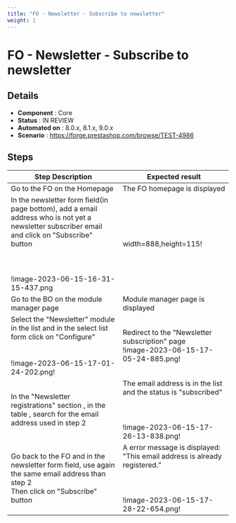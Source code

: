 ```yaml
---
title: "FO - Newsletter - Subscribe to newsletter"
weight: 1
---
```


# FO - Newsletter - Subscribe to newsletter
## Details
* **Component** : Core
* **Status** : IN REVIEW
* **Automated on** : 8.0.x, 8.1.x, 9.0.x
* **Scenario** : https://forge.prestashop.com/browse/TEST-4986

## Steps
| Step Description | Expected result |
| ----- | ----- |
| Go to the FO on the Homepage | The FO homepage is displayed |
| In the newsletter form field(in page bottom), add a email address who is not yet a newsletter subscriber email and click on "Subscribe" button<br><br> <br><br>!image-2023-06-15-16-31-15-437.png|width=888,height=115! | A confirmation message is displayed <br><br><br><br> <br><br>!image-2023-06-15-16-51-18-222.png! |
| Go to the BO on the module manager page | Module manager page is displayed |
| Select the "Newsletter" module in the list and in the select list form click on "Configure"<br><br><br>!image-2023-06-15-17-01-24-202.png! | Redirect to the "Newsletter subscription" page<br>!image-2023-06-15-17-05-24-885.png! |
| In the "Newsletter registrations" section , in the table , search for the email address used in step 2 | The email address is in the list and the status is "subscribed"<br><br><br><br>!image-2023-06-15-17-26-13-838.png! |
| Go back to the FO and in the newsletter form field, use again the same email address than step 2<br>Then click on "Subscribe" button | A error message is displayed:  "This email address is already registered."<br><br><br><br>!image-2023-06-15-17-28-22-654.png! |